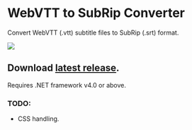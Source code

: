 # WebVTT to SubRip Converter
Convert WebVTT (.vtt) subtitle files to SubRip (.srt) format.

![](https://i.imgur.com/hpmBDGF.png)

## Download [latest release](https://github.com/AhmedOS/VTT-to-SRT-Converter/releases/latest).
Requires .NET framework v4.0 or above.

### TODO:
- CSS handling.
